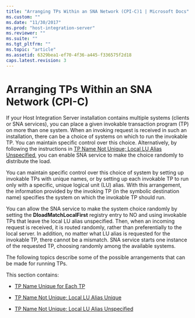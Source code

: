 ```yaml
---
title: "Arranging TPs Within an SNA Network (CPI-C)1 | Microsoft Docs"
ms.custom: ""
ms.date: "11/30/2017"
ms.prod: "host-integration-server"
ms.reviewer: ""
ms.suite: ""
ms.tgt_pltfrm: ""
ms.topic: "article"
ms.assetid: 6329bea1-ef70-4f36-a445-f336575f2d18
caps.latest.revision: 3
---
```

# Arranging TPs Within an SNA Network (CPI-C)
If your Host Integration Server installation contains multiple systems (clients or SNA services), you can place a given invokable transaction program (TP) on more than one system. When an invoking request is received in such an installation, there can be a choice of systems on which to run the invokable TP. You can maintain specific control over this choice. Alternatively, by following the instructions in [TP Name Not Unique; Local LU Alias Unspecified](../core/tp-name-not-unique;-local-lu-alias-unspecified-cpi-c-1.md), you can enable SNA service to make the choice randomly to distribute the load.  
  
 You can maintain specific control over this choice of system by setting up invokable TPs with unique names, or by setting up each invokable TP to run only with a specific, unique logical unit (LU) alias. With this arrangement, the information provided by the invoking TP (in the symbolic destination name) specifies the system on which the invokable TP should run.  
  
 You can allow the SNA service to make the system choice randomly by setting the **DloadMatchLocalFirst** registry entry to NO and using invokable TPs that leave the local LU alias unspecified. Then, when an incoming request is received, it is routed randomly, rather than preferentially to the local server. In addition, no matter what LU alias is requested for the invokable TP, there cannot be a mismatch. SNA service starts one instance of the requested TP, choosing randomly among the available systems.  
  
 The following topics describe some of the possible arrangements that can be made for running TPs.  
  
 This section contains:  
  
-   [TP Name Unique for Each TP](../core/tp-name-unique-for-each-tp-cpi-c-1.md)  
  
-   [TP Name Not Unique; Local LU Alias Unique](../core/tp-name-not-unique;-local-lu-alias-unique-cpi-c-1.md)  
  
-   [TP Name Not Unique; Local LU Alias Unspecified](../core/tp-name-not-unique;-local-lu-alias-unspecified-cpi-c-1.md)